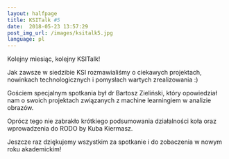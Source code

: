 ```yaml
---
layout:	halfpage
title: KSITalk #5
date:  2018-05-23 13:57:29
post_img_url: /images/ksitalk5.jpg
language: pl
---
```


Kolejny miesiąc, kolejny KSITalk! 

Jak zawsze w siedzibie KSI rozmawialiśmy o ciekawych projektach, nowinkach technologicznych i pomysłach wartych zrealizowania :)

Gościem specjalnym spotkania był dr Bartosz Zieliński, który opowiedział nam o swoich projektach związanych z machine learningiem w analizie obrazów.


Oprócz tego nie zabrakło krótkiego podsumowania działalności koła oraz wprowadzenia do RODO by Kuba Kiermasz.


Jeszcze raz dziękujemy wszystkim za spotkanie i do zobaczenia w nowym roku akademickim!